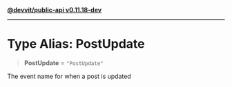 [**@devvit/public-api v0.11.18-dev**](../README.md)

---

# Type Alias: PostUpdate

> **PostUpdate** = `"PostUpdate"`

The event name for when a post is updated
